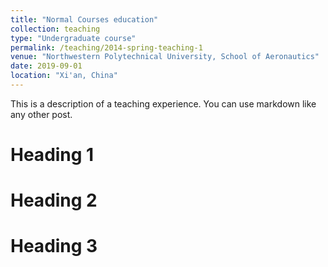 ```yaml
---
title: "Normal Courses education"
collection: teaching
type: "Undergraduate course"
permalink: /teaching/2014-spring-teaching-1
venue: "Northwestern Polytechnical University, School of Aeronautics"
date: 2019-09-01
location: "Xi'an, China"
---
```


This is a description of a teaching experience. You can use markdown like any other post.

Heading 1
======

Heading 2
======

Heading 3
======

